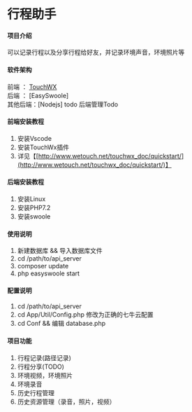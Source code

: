 # 行程助手

#### 项目介绍
可以记录行程以及分享行程给好友，并记录环境声音，环境照片等

#### 软件架构
前端 ： [TouchWX](http://www.wetouch.net/touchwx_doc/quickstart/ "TouchWX")    
后端 ： [EasySwoole]  
其他后端：[Nodejs] todo
后端管理Todo


#### 前端安装教程

1. 安装Vscode
2. 安装TouchWx插件
3. 详见【[http://www.wetouch.net/touchwx_doc/quickstart/](http://www.wetouch.net/touchwx_doc/quickstart/)】

#### 后端安装教程
1. 安装Linux
2. 安装PHP7.2
3. 安装swoole


#### 使用说明
1. 新建数据库 && 导入数据库文件
2. cd /path/to/api_server
3. composer update 
4. php easyswoole start

#### 配置说明

1. cd /path/to/api_server
2. cd App/Util/Config.php 修改为正确的七牛云配置
3. cd Conf && 编辑 database.php



#### 项目功能
1. 行程记录(路径记录)
2. 行程分享(TODO)
3. 环境视频，环境照片
4. 环境录音
5. 历史行程管理
6. 历史资源管理（录音，照片，视频）

